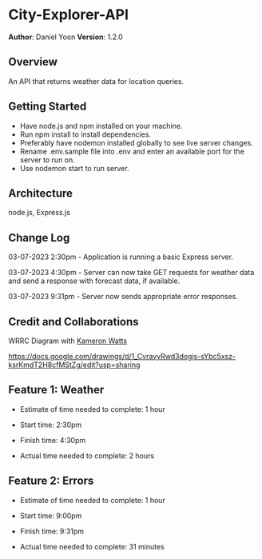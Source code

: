 # City-Explorer-API

**Author**: Daniel Yoon
**Version**: 1.2.0

## Overview
An API that returns weather data for location queries.

## Getting Started
* Have node.js and npm installed on your machine.
* Run npm install to install dependencies.
* Preferably have nodemon installed globally to see live server changes.
* Rename .env.sample file into .env and enter an available port for the server to run on.
* Use nodemon start to run server.

## Architecture
node.js, Express.js

## Change Log
03-07-2023 2:30pm - Application is running a basic Express server.

03-07-2023 4:30pm - Server can now take GET requests for weather data and send a response with forecast data, if available.

03-07-2023 9:31pm - Server now sends appropriate error responses.


## Credit and Collaborations

WRRC Diagram with [Kameron Watts](https://github.com/KamWatts)

https://docs.google.com/drawings/d/1_CvravyRwd3dogjs-sYbc5xsz-ksrKmdT2H8cfMStZg/edit?usp=sharing

## Feature 1: Weather

* Estimate of time needed to complete: 1 hour

* Start time: 2:30pm

* Finish time: 4:30pm

* Actual time needed to complete: 2 hours


## Feature 2: Errors

* Estimate of time needed to complete: 1 hour

* Start time: 9:00pm

* Finish time: 9:31pm

* Actual time needed to complete: 31 minutes